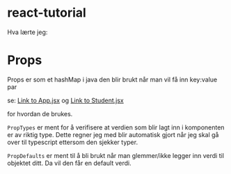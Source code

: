 # react-tutorial

Hva lærte jeg:

# Props

Props er som et hashMap i java den blir brukt når man vil få inn key:value par

se:
[Link to App.jsx](./my-react-app/src/App.jsx) og [Link to Student.jsx](./my-react-app/src/Student.jsx) 

for hvordan de brukes.

`PropTypes` er ment for å verifisere at verdien som blir lagt inn i komponenten er av riktig type. Dette regner jeg med blir automatisk gjort når jeg skal gå over til typescript ettersom den sjekker typer.

`PropDefaults` er ment til å bli brukt når man glemmer/ikke legger inn verdi til objektet ditt. Da vil den får en default verdi.




